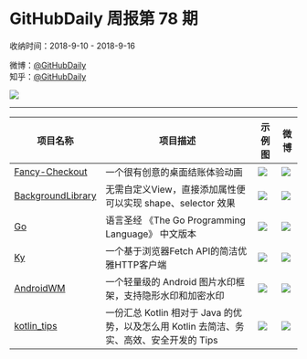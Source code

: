 # GitHubDaily 周报第 78 期

收纳时间：2018-9-10 - 2018-9-16

微博：[@GitHubDaily](https://weibo.com/GitHubDaily)    
知乎：[@GitHubDaily](https://www.zhihu.com/people/githubdaily)

![](https://raw.githubusercontent.com/GitHubDaily/GitHubDaily/master/assets/weixin.png)

---

项目名称 | 项目描述 | 示例图 | 微博
--- | --- | --- | ---
[Fancy-Checkout](https://github.com/gabriellamas/Fancy-Checkout) | 一个很有创意的桌面结账体验动画 | ![](http://wx3.sinaimg.cn/large/006fiYtfly1fvb8ksywdmg30go0goe8b.gif) | [![](https://raw.githubusercontent.com/GitHubDaily/GitHubDaily/master/assets/sina_logo.png)](https://weibo.com/5722964389/GzBahs4Lf)
[BackgroundLibrary](https://github.com/JavaNoober/BackgroundLibrary) | 无需自定义View，直接添加属性便可以实现 shape、selector 效果 | ![](http://wx4.sinaimg.cn/large/006fiYtfgy1fv96vus4skg30880hh431.gif) | [![](https://raw.githubusercontent.com/GitHubDaily/GitHubDaily/master/assets/sina_logo.png)](https://weibo.com/5722964389/GzkMg6reW)
[Go](https://github.com/gopl-zh/gopl-zh.github.com) | 语言圣经 《The Go Programming Language》 中文版本 | ![](http://wx1.sinaimg.cn/large/006fiYtfgy1fv76szmqn9j30b40ek74y.jpg) | [![](https://raw.githubusercontent.com/GitHubDaily/GitHubDaily/master/assets/sina_logo.png)](https://weibo.com/5722964389/Gz7nNerTQ)
[Ky](https://github.com/sindresorhus/ky) | 一个基于浏览器Fetch API的简洁优雅HTTP客户端 | ![](http://wx1.sinaimg.cn/large/006fiYtfly1fv5yv81lx5j31av7o0npd.jpg) | [![](https://raw.githubusercontent.com/GitHubDaily/GitHubDaily/master/assets/sina_logo.png)](https://weibo.com/5722964389/GyXXi6VKr)
[AndroidWM](https://github.com/huangyz0918/AndroidWM) | 一个轻量级的 Android 图片水印框架，支持隐形水印和加密水印 | ![](http://wx2.sinaimg.cn/large/006fiYtfgy1fv4vfclob7j31f80l2e81.jpg) | [![](https://raw.githubusercontent.com/GitHubDaily/GitHubDaily/master/assets/sina_logo.png)](https://weibo.com/5722964389/GyOwNv9SH)
[kotlin_tips](https://github.com/heimashi/kotlin_tips) | 一份汇总 Kotlin 相对于 Java 的优势，以及怎么用 Kotlin 去简洁、务实、高效、安全开发的 Tips | ![](http://wx1.sinaimg.cn/large/006fiYtfly1fv2d3uk1ypj31hw6dchdt.jpg) | [![](https://raw.githubusercontent.com/GitHubDaily/GitHubDaily/master/assets/sina_logo.png)](https://weibo.com/5722964389/GyF6inoJQ)
